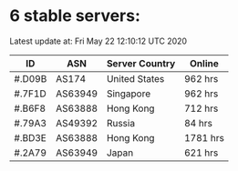# 6 stable servers:

Latest update at: Fri May 22 12:10:12 UTC 2020

| ID | ASN | Server Country | Online |
| -- | --- | -------------- | ------ |
| #.D09B | AS174 | United States | 962 hrs |
| #.7F1D | AS63949 | Singapore | 962 hrs |
| #.B6F8 | AS63888 | Hong Kong | 712 hrs |
| #.79A3 | AS49392 | Russia | 84 hrs |
| #.BD3E | AS63888 | Hong Kong | 1781 hrs |
| #.2A79 | AS63949 | Japan | 621 hrs |

